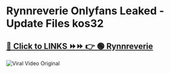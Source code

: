 
 # Rynnreverie Onlyfans Leaked - Update Files kos32

## <h2><a href="https://clipsfans.com/Rynnreverie&ref=git">🔗 Click to LINKS ⏩⏩ 👉 🟢 Rynnreverie </a></h2>

<a href="https://clipsfans.com/Rynnreverie&ref=git" rel="nofollow" data-target="animated-image.originalLink"><img src="https://i.ibb.co.com/xMMVF88/686577567.gif" alt="Viral Video Original" style="max-width: 100%; display: inline-block;" data-target="animated-image.originalImage"></a>

